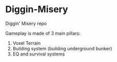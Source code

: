 # Diggin-Misery
Diggin' Misery repo

Gameplay is made of 3 main pillars:
1. Voxel Terrain
2. Building system (building underground bunker)
3. EQ and survival systems
